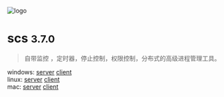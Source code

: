 <!-- _coverpage.md -->

![logo](_media/icon.svg)

# scs <small> 3.7.0</small>

> 自带监控 ，定时器，停止控制，权限控制，分布式的高级进程管理工具。


windows: [server](https://download.hyahm.com/scsd-3.7.0.exe)
[client](https://download.hyahm.com/scsctl-3.7.0.exe)  
linux:   [server](https://download.hyahm.com/scsd_linux-3.7.0)
[client](https://download.hyahm.com/scsctl_linux-3.7.0)  
mac:     [server](https://download.hyahm.com/scsd_darwin-3.7.0)
[client](https://download.hyahm.com/scsctl_darwin-3.7.0)    